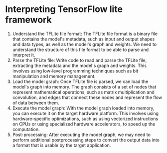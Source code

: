 # Interpreting TensorFlow lite framework

1. Understand the TFLite file format: The TFLite file format is a binary file that contains the
   model's metadata, such as input and output shapes and data types, as well as the model's graph
   and weights. We need to understand the structure of this file format to be able to parse and
   interpret it.
2. Parse the TFLite file: Write code to read and parse the TFLite file, extracting the metadata
   and the model's graph and weights. This involves using low-level programming techniques
   such as bit manipulation and memory management.
3. Load the model graph: Once TFLite file is parsed, we can load the model's graph into
   memory. The graph consists of a set of nodes that represent mathematical operations, such as
   matrix multiplication and convolution, and edges that connect these nodes and represent the
   flow of data between them.
4. Execute the model graph: With the model graph loaded into memory, you can execute it on
   the target hardware platform. This involves using hardware-specific optimizations, such as
   using vectorized instructions on CPUs or using specialized hardware accelerators, to speed
   up the computation.
5. Post-processing: After executing the model graph, we may need to perform additional postprocessing steps to convert the output data into a format that is usable by the target
   application.
